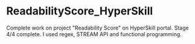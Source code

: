 # ReadabilityScore_HyperSkill
Complete work on project "Readability Score" on HyperSkill portal.
Stage 4/4 complete.
I used regex, STREAM API and functional programming.
